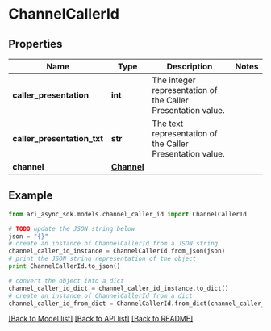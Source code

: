 # ChannelCallerId


## Properties
Name | Type | Description | Notes
------------ | ------------- | ------------- | -------------
**caller_presentation** | **int** | The integer representation of the Caller Presentation value. | 
**caller_presentation_txt** | **str** | The text representation of the Caller Presentation value. | 
**channel** | [**Channel**](Channel.md) |  | 

## Example

```python
from ari_async_sdk.models.channel_caller_id import ChannelCallerId

# TODO update the JSON string below
json = "{}"
# create an instance of ChannelCallerId from a JSON string
channel_caller_id_instance = ChannelCallerId.from_json(json)
# print the JSON string representation of the object
print ChannelCallerId.to_json()

# convert the object into a dict
channel_caller_id_dict = channel_caller_id_instance.to_dict()
# create an instance of ChannelCallerId from a dict
channel_caller_id_from_dict = ChannelCallerId.from_dict(channel_caller_id_dict)
```
[[Back to Model list]](../README.md#documentation-for-models) [[Back to API list]](../README.md#documentation-for-api-endpoints) [[Back to README]](../README.md)


